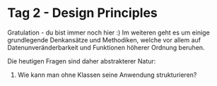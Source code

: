 # Tag 2 - Design Principles

Gratulation - du bist immer noch hier :)
Im weiteren geht es um einige grundlegende Denkansätze und Methodiken, welche vor allem auf Datenunveränderbarkeit und Funktionen höherer Ordnung beruhen.

Die heutigen Fragen sind daher abstrakterer Natur:

1. Wie kann man ohne Klassen seine Anwendung strukturieren?
